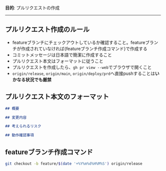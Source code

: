 **目的**: プルリクエストの作成

---

## プルリクエスト作成のルール
- featureブランチにチェックアウトしているか確認すること。featureブランチが作成されていなければ{featureブランチ作成コマンド}で作成する
- コミットメッセージは日本語で簡潔に作成すること
- プルリクエスト本文はフォーマットに従うこと
- プルリクエストを作成したら、`gh pr view --web`でブラウザで開くこと
- `origin/release`, `origin/main`, `origin/deploy/prd`へ直接pushすることは**いかなる状況でも厳禁**

## プルリクエスト本文のフォーマット
```markdown
## 概要

## 変更内容

## 考えられるリスク

## 動作確認事項
```

## featureブランチ作成コマンド
```bash
git checkout -b feature/$(date '+%Y%m%d%H%M%S') origin/release
```
